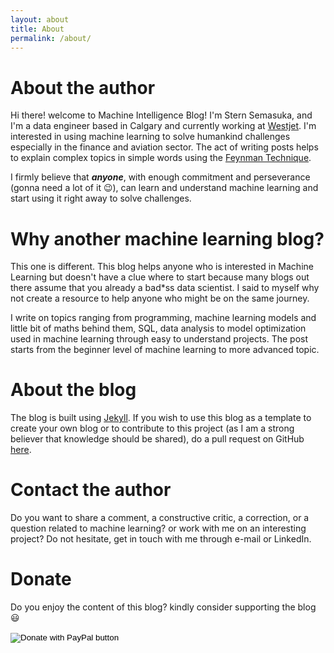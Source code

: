 ```yaml
---
layout: about
title: About
permalink: /about/
---
```

# About the author

Hi there! welcome to Machine Intelligence Blog! I'm Stern Semasuka, and I'm a data engineer based in Calgary and currently working at [Westjet](https://www.westjet.com/en-ca). I'm interested in using machine learning to solve humankind challenges especially in the finance and aviation sector. The act of writing posts helps to explain complex topics in simple words using the [Feynman Technique](https://www.youtube.com/watch?v=_f-qkGJBPts).

I firmly believe that ***anyone***, with enough commitment and perseverance (gonna need a lot of it 😉), can learn and understand machine learning and start using it right away to solve challenges.

# Why another machine learning blog?

This one is different. This blog helps anyone who is interested in Machine Learning but doesn't have a clue where to start because many blogs out there assume that you already a bad*ss data scientist. I said to myself why not create a resource to help anyone who might be on the same journey.

I write on topics ranging from programming, machine learning models and little bit of maths behind them, SQL, data analysis to model optimization used in machine learning through easy to understand projects. The post starts from the beginner level of machine learning to more advanced topic.

# About the blog

The blog is built using [Jekyll](https://jekyllrb.com "Jekyll"). If you wish to use this blog as a template to create your own blog or to contribute to this project (as I am a strong believer that knowledge should be shared), do a pull request on GitHub [here](https://github.com/semasuka/blog).

# Contact the author

Do you want to share a comment, a constructive critic, a correction, or a question related to machine learning? or work with me on an interesting project? Do not hesitate, get in touch with me through e-mail or LinkedIn.

# Donate

Do you enjoy the content of this blog? kindly consider supporting the blog 😃

<form action="https://www.paypal.com/cgi-bin/webscr" method="post" target="_top">
<input type="hidden" name="cmd" value="_s-xclick" />
<input type="hidden" name="hosted_button_id" value="CD3F4HSWGRUH2" />
<input type="image" src="https://www.paypalobjects.com/en_US/i/btn/btn_donateCC_LG.gif" border="0" name="submit" title="PayPal - The safer, easier way to pay online!" alt="Donate with PayPal button" />
<img alt="" border="0" src="https://www.paypal.com/en_CA/i/scr/pixel.gif" width="1" height="1" />
</form>
